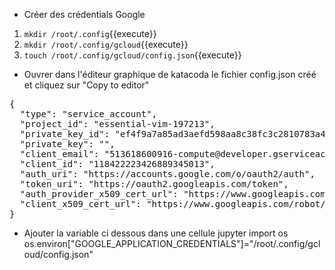 + Créer des crédentials Google
1. `mkdir /root/.config`{{execute}}
2. `mkdir /root/.config/gcloud`{{execute}}
3. `touch /root/.config/gcloud/config.json`{{execute}}

+ Ouvrer dans l'éditeur graphique de katacoda le fichier config.json créé et cliquez sur "Copy to editor"
<pre class="file" data-filename="config.json" data-target="replace">
{
  "type": "service_account",
  "project_id": "essential-vim-197213",
  "private_key_id": "ef4f9a7a85ad3aefd598aa8c38fc3c2810783a4b",
  "private_key": "",
  "client_email": "513618600916-compute@developer.gserviceaccount.com",
  "client_id": "118422223426889345013",
  "auth_uri": "https://accounts.google.com/o/oauth2/auth",
  "token_uri": "https://oauth2.googleapis.com/token",
  "auth_provider_x509_cert_url": "https://www.googleapis.com/oauth2/v1/certs",
  "client_x509_cert_url": "https://www.googleapis.com/robot/v1/metadata/x509/513618600916-compute%40developer.gserviceaccount.com"
}
</pre>

+ Ajouter la variable ci dessous dans une cellule jupyter
import os
os.environ["GOOGLE_APPLICATION_CREDENTIALS"]="/root/.config/gcloud/config.json"
